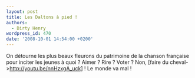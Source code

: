 ```yaml
---
layout: post
title: Les Daltons à pied !
authors:
  - Dirty Henry
wordpress_id: 470
date: '2008-10-01 14:54:00 +0200'
---
```

On détourne les plus beaux fleurons du patrimoine de la chanson française pour inciter les jeunes à quoi ? Aimer ? Rire ? Voter ? Non, [faire du cheval->http://youtu.be/nnHzxgA_uck] ! Le monde va mal !
